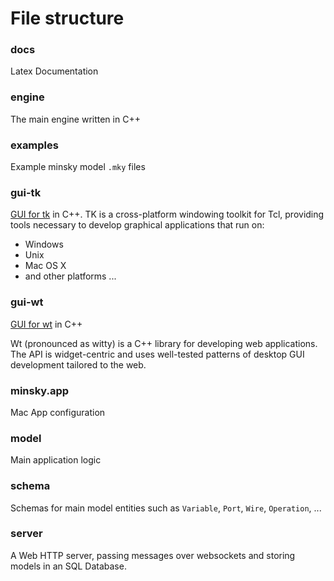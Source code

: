 # File structure

### docs

Latex Documentation

### engine

The main engine written in C++

### examples

Example minsky model `.mky` files

### gui-tk

[GUI for tk](http://wiki.tcl.tk/477) in C++.
TK is a cross-platform windowing toolkit for Tcl, providing tools necessary to develop graphical applications that run on:
- Windows
- Unix
- Mac OS X
- and other platforms ...

### gui-wt

[GUI for wt](https://www.webtoolkit.eu/wt) in C++

Wt (pronounced as witty) is a C++ library for developing web applications.
The API is widget-centric and uses well-tested patterns of desktop GUI development tailored to the web.

### minsky.app

Mac App configuration

### model

Main application logic

### schema

Schemas for main model entities such as `Variable`, `Port`, `Wire`, `Operation`, ...

### server

A Web HTTP server, passing messages over websockets and storing models in an SQL Database.








